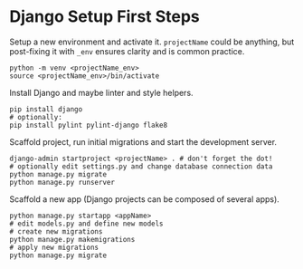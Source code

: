 # Django Setup First Steps

Setup a new environment and activate it. `projectName` could be anything, but
post-fixing it with `_env` ensures clarity and is common practice.

```
python -m venv <projectName_env>
source <projectName_env>/bin/activate
```

Install Django and maybe linter and style helpers.

```
pip install django
# optionally:
pip install pylint pylint-django flake8
```

Scaffold project, run initial migrations and start the development server.

```
django-admin startproject <projectName> . # don't forget the dot!
# optionally edit settings.py and change database connection data
python manage.py migrate
python manage.py runserver
```

Scaffold a new app (Django projects can be composed of several apps).

```
python manage.py startapp <appName>
# edit models.py and define new models
# create new migrations
python manage.py makemigrations
# apply new migrations
python manage.py migrate
```
